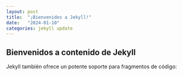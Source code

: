 ```yaml
---
layout: post
title:  "¡Bienvenidos a Jekyll!"
date:   "2024-01-10"
categories: jekyll update
---
```

## Bienvenidos a contenido de  Jekyll

  

Jekyll también ofrece un potente soporte para fragmentos de código:
